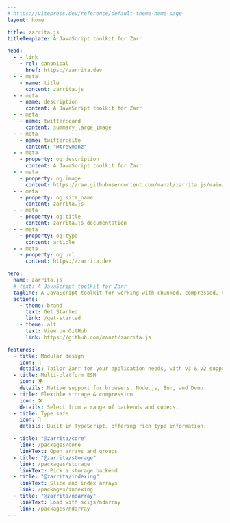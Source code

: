 ```yaml
---
# https://vitepress.dev/reference/default-theme-home-page
layout: home

title: zarrita.js
titleTemplate: A JavaScript toolkit for Zarr

head:
  - - link
    - rel: canonical
      href: https://zarrita.dev
  - - meta
    - name: title
      content: zarrita.js
  - - meta
    - name: description
      content: A JavaScript toolkit for Zarr
  - - meta
    - name: twitter:card
      content: summary_large_image
  - - meta
    - name: twitter:site
      content: "@trevmanz"
  - - meta
    - property: og:description
      content: A JavaScript toolkit for Zarr
  - - meta
    - property: og:image
      content: https://raw.githubusercontent.com/manzt/zarrita.js/main/docs/public/og-image.jpg
  - - meta
    - property: og:site_name
      content: zarrita.js
  - - meta
    - property: og:title
      content: zarrita.js documentation
  - - meta
    - property: og:type
      content: article
  - - meta
    - property: og:url
      content: https://zarrita.dev

hero:
  name: zarrita.js
  # text: A JavaScript toolkit for Zarr
  tagline: A JavaScript toolkit for working with chunked, compressed, n-dimensional arrays
  actions:
    - theme: brand
      text: Get Started
      link: /get-started
    - theme: alt
      text: View on GitHub
      link: https://github.com/manzt/zarrita.js

features:
  - title: Modular design
    icon: 🧩
    details: Tailor Zarr for your application needs, with v3 & v2 support.
  - title: Multi-platform ESM
    icon: 🌍
    details: Native support for browsers, Node.js, Bun, and Deno.
  - title: Flexible storage & compression
    icon: 🛠️
    details: Select from a range of backends and codecs.
  - title: Type safe
    icon: 🦺
    details: Built in TypeScript, offering rich type information.

  - title: "@zarrita/core"
    link: /packages/core
    linkText: Open arrays and groups
  - title: "@zarrita/storage"
    link: /packages/storage
    linkText: Pick a storage backend
  - title: "@zarrita/indexing"
    linkText: Slice and index arrays
    link: /packages/indexing
  - title: "@zarrita/ndarray"
    linkText: Load with scijs/ndarray
    link: /packages/ndarray
---
```

